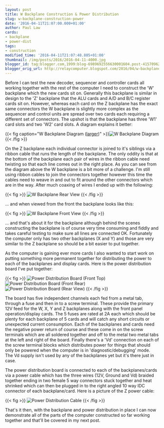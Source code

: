 ```yaml
---
layout: post
title: W Backplane Construction & Power Distribution
slug: w-backplane-construction-power
date: '2016-04-11T21:07:00.000+01:00'
author: Paul Law
cards:
- backplane
- power-dist
tags:
- construction
modified_time: '2016-04-11T21:07:48.805+01:00'
thumbnail: /img/posts/2016/2016-04-11-4000.jpg
blogger_id: tag:blogger.com,1999:blog-6989692556630001604.post-415709624828724390
blogger_orig_url: http://relaycomputer.blogspot.com/2016/04/w-backplane-construction-power.html
---
```


Before I can test the new decoder, sequencer and controller cards all 
working together with the rest of the computer I need to construct the 'W' 
backplane which the new cards sit on. Generally this backplane is similar in 
design to the 'Z' backplane that the ALU cards and A/D and B/C register cards 
sit on. However, whereas each card on the Z backplane has the exact same 
connectors the W backplane is slightly more complex as the sequencer and 
control units are spread over two cards each requiring a different set of 
connectors. The upshot is that the backplane has three 'W1' card slots and two 
'W2' card slots. A diagram explains it better:

{{< fig caption="W Backplane Diagram ([larger](/img/posts/2016/2016-04-11-1000.png))" >}}![W Backplane Diagram](/img/posts/2016/2016-04-11-0000.png){{< /fig >}}

On the 
Z backplane each individual connector is joined to it's siblings via a ribbon 
cable that runs the length of the backplane. The only oddity is that at the 
bottom of the backplane each pair of wires in the ribbon cable need twisting 
so that each line comes out in the right place. As you can see from the 
diagram above the W backplane is a bit more of a challenge. I'm still using 
ribbon cables to join the connectors together however this time the cables 
need to weave in and out to fit around the other connectors which are in the 
way. After much coaxing of wires I ended up with the following:

{{< fig >}}
![W Backplane Rear View](/img/posts/2016/2016-04-11-0001.jpg)
{{< /fig >}}

... 
and when viewed from the front the backplane looks like this:

{{< fig >}}
![W Backplane Front View](/img/posts/2016/2016-04-11-0002.jpg)
{{< /fig >}}

... 
and that's about it for the backplane although behind the scenes constructing 
the backplane is of course very time consuming and fiddly and takes careful 
testing to make sure all lines are connected OK. Fortunately the computer only 
has two other backplanes (X and Y) and those are very similar to the Z 
backplane so should be a bit easier to put together.

As the 
computer is gaining ever more cards I also wanted to start work on putting 
something more permanent together for distributing the power to each of the 
backplanes and display cards. Here is the power distribution board I've put 
together:

{{< fig >}}
![Power Distribution Board (Front Top)](/img/posts/2016/2016-04-11-0003.jpg)
![Power Distribution Board (Front Rear)](/img/posts/2016/2016-04-11-0004.jpg)
![Power Distribution Board (Rear View)](/img/posts/2016/2016-04-11-0005.jpg)
{{< /fig >}}

The board has five independent channels each fed from a metal tab, 
through a fuse and then in to a screw terminal. These provide the primary 12V 
feed for the W, X, Y and Z backplanes along with the front panel 
operation/display cards. The 5 fuses are rated at 2A each which should be 
plenty for each backplane of 5 cards and will catch any short circuits or 
unexpected current consumption. Each of the backplanes and cards need the 
negative power return of course and these come in on the screw terminals which 
are all soldered together and off to the metal two metal tabs at the left and 
right of the board. Finally there's a 'Vd' connection on each of the screw 
terminal blocks which distributes power for things that should only be powered 
when the computer is in 'diagnostic/debugging' mode. The Vd supply isn't used 
by any of the backplanes yet but it's there just in case.

The power 
distribution board is connected to each of the backplanes/cards via a power 
cable which has the three wires (12V, Ground and Vd) braided together ending 
in two female 5 way connectors stuck together and heat shrinked which can then 
be plugged in to the right angled 10 way IDC connector of each backplane/card. 
Here is a picture of the Z power cable:

{{< fig >}}
![Power Distribution Cable](/img/posts/2016/2016-04-11-0006.jpg)
{{< /fig >}}

That's it then, with the backplane and power distribution in place 
I can now demonstrate all of the parts of the computer constructed so far 
working together and that'll be covered in my next post.

 